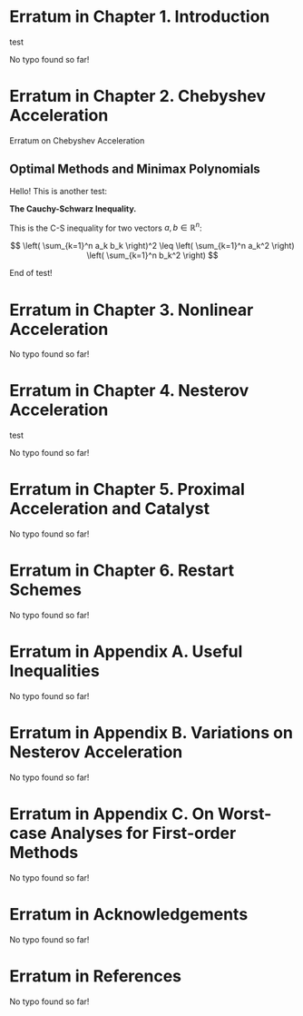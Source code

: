# Erratum in Chapter 1. Introduction

test

No typo found so far!

# Erratum in Chapter 2. Chebyshev Acceleration

Erratum on Chebyshev Acceleration

## Optimal Methods and Minimax Polynomials

Hello! This is another test:

**The Cauchy-Schwarz Inequality.**

This is the C-S inequality for two vectors $a, \, b \in\mathbb{R}^n$:

$$
\left( \sum_{k=1}^n a_k b_k \right)^2 \leq \left( \sum_{k=1}^n a_k^2 \right) \left( \sum_{k=1}^n b_k^2 \right)
$$

End of test!

# Erratum in Chapter 3. Nonlinear Acceleration

No typo found so far!

# Erratum in Chapter 4. Nesterov Acceleration

test

No typo found so far!

# Erratum in Chapter 5. Proximal Acceleration and Catalyst

No typo found so far!

# Erratum in Chapter 6. Restart Schemes

No typo found so far!

# Erratum in Appendix A. Useful Inequalities

No typo found so far!

# Erratum in Appendix B. Variations on Nesterov Acceleration

No typo found so far!

# Erratum in Appendix C. On Worst-case Analyses for First-order Methods

No typo found so far!

# Erratum in Acknowledgements

No typo found so far!

# Erratum in References

No typo found so far!

